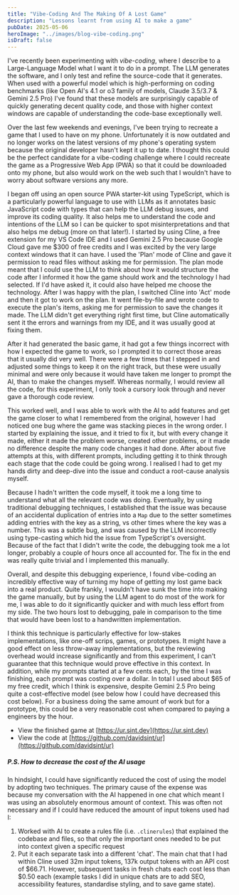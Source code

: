 ```yaml
---
title: "Vibe-Coding And The Making Of A Lost Game"
description: "Lessons learnt from using AI to make a game"
pubDate: 2025-05-06
heroImage: "../images/blog-vibe-coding.png"
isDraft: false
---
```


I've recently been experimenting with _vibe-coding_, where I describe to a Large-Language Model what I want it to do in a prompt. The LLM generates the software, and I only test and refine the source-code that it generates. When used with a powerful model which is high-performing on coding benchmarks (like Open AI's 4.1 or o3 family of models, Claude 3.5/3.7 & Gemini 2.5 Pro) I've found that these models are surprisingly capable of quickly generating decent quality code, and those with higher context windows are capable of understanding the code-base exceptionally well.

Over the last few weekends and evenings, I've been trying to recreate a game that I used to have on my phone. Unfortunately it is now outdated and no longer works on the latest versions of my phone's operating system because the original developer hasn't kept it up to date. I thought this could be the perfect candidate for a vibe-coding challenge where I could recreate the game as a Progressive Web App (PWA) so that it could be downloaded onto my phone, but also would work on the web such that I wouldn't have to worry about software versions any more.

I began off using an open source PWA starter-kit using TypeScript, which is a particularly powerful language to use with LLMs as it annotates basic JavaScript code with types that can help the LLM debug issues, and improve its coding quality. It also helps me to understand the code and intentions of the LLM so I can be quicker to spot misinterpretations and that also helps me debug (more on that later!). I started by using Cline, a free extension for my VS Code IDE and I used Gemini 2.5 Pro because Google Cloud gave me $300 of free credits and I was excited by the very large context windows that it can have. I used the 'Plan' mode of Cline and gave it permission to read files without asking me for permission. The plan mode meant that I could use the LLM to think about how it would structure the code after I informed it how the game should work and the technology I had selected. If I'd have asked it, it could also have helped me choose the technology. After I was happy with the plan, I switched Cline into 'Act' mode and then it got to work on the plan. It went file-by-file and wrote code to execute the plan's items, asking me for permission to save the changes it made. The LLM didn't get everything right first time, but Cline automatically sent it the errors and warnings from my IDE, and it was usually good at fixing them.

After it had generated the basic game, it had got a few things incorrect with how I expected the game to work, so I prompted it to correct those areas that it usually did very well. There were a few times that I stepped in and adjusted some things to keep it on the right track, but these were usually minimal and were only because it would have taken me longer to prompt the AI, than to make the changes myself. Whereas normally, I would review all the code, for this experiment, I only took a cursory look through and never gave a thorough code review.

This worked well, and I was able to work with the AI to add features and get the game closer to what I remembered from the original, however I had noticed one bug where the game was stacking pieces in the wrong order. I started by explaining the issue, and it tried to fix it, but with every change it made, either it made the problem worse, created other problems, or it made no difference despite the many code changes it had done. After about five attempts at this, with different prompts, including getting it to think through each stage that the code could be going wrong. I realised I had to get my hands dirty and deep-dive into the issue and conduct a root-cause analysis myself.

Because I hadn't written the code myself, it took me a long time to understand what all the relevant code was doing. Eventually, by using traditional debugging techniques, I established that the issue was because of an accidental duplication of entries into a `Map` due to the setter sometimes adding entries with the key as a string, vs other times where the key was a number. This was a subtle bug, and was caused by the LLM incorrectly using type-casting which hid the issue from TypeScript's oversight. Because of the fact that I didn't write the code, the debugging took me a lot longer, probably a couple of hours once all accounted for. The fix in the end was really quite trivial and I implemented this manually.

Overall, and despite this debugging experience, I found vibe-coding an incredibly effective way of turning my hope of getting my lost game back into a real product. Quite frankly, I wouldn't have sunk the time into making the game manually, but by using the LLM agent to do most of the work for me, I was able to do it significantly quicker and with much less effort from my side. The two hours lost to debugging, pale in comparison to the time that would have been lost to a handwritten implementation.

I think this technique is particularly effective for low-stakes implementations, like one-off scrips, games, or prototypes. It might have a good effect on less throw-away implementations, but the reviewing overhead would increase significantly and from this experiment, I can't guarantee that this technique would prove effective in this context. In addition, while my prompts started at a few cents each, by the time I was finishing, each prompt was costing over a dollar. In total I used about $65 of my free credit, which I think is expensive, despite Gemini 2.5 Pro being quite a cost-effective model (see below how I could have decreased this cost below). For a business doing the same amount of work but for a prototype, this could be a very reasonable cost when compared to paying a engineers by the hour.

- View the finished game at [https://ur.sint.dev](https://ur.sint.dev)
- View the code at [https://github.com/davidsint/ur](https://github.com/davidsint/ur)

##### P.S. How to decrease the cost of the AI usage
In hindsight, I could have significantly reduced the cost of using the model by adopting two techniques. The primary cause of the expense was because my conversation with the AI happened in one chat which meant I was using an absolutely enormous amount of context. This was often not necessary and if I could have reduced the amount of input tokens used had I:
1. Worked with AI to create a rules file (i.e. `.clinerules`) that explained the codebase and files, so that only the important ones needed to be put into context given a specific request
2. Put it each separate task into a different 'chat'.
The main chat that I had within Cline used 32m input tokens, 137k output tokens with an API cost of $66.71. However, subsequent tasks in fresh chats each cost less than $0.50 each (example tasks I did in unique chats are to add SEO, accessibility features, standardise styling, and to save game state).
